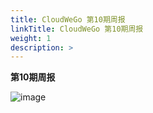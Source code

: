 ```yaml
---
title: CloudWeGo 第10期周报
linkTitle: CloudWeGo 第10期周报
weight: 1
description: >
---
```

**第10期周报**

![image](/img/community/weekly_report/CloudWeGo_10th_weekly_report.png)
